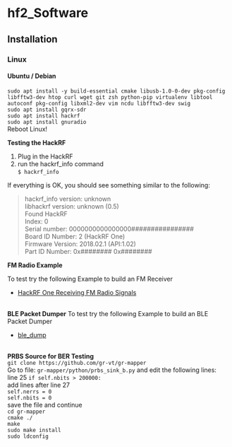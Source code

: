 # hf2_Software

## Installation

### Linux
#### Ubuntu / Debian
`sudo apt install -y build-essential cmake libusb-1.0-0-dev pkg-config libfftw3-dev htop curl wget git zsh python-pip virtualenv libtool autoconf pkg-config libxml2-dev vim ncdu libfftw3-dev swig`<br>
`sudo apt install gqrx-sdr`<br>
`sudo apt install hackrf`<br>
`sudo apt install gnuradio`<br>
Reboot Linux!

**Testing the HackRF**

1. Plug in the HackRF
2. run the hackrf_info command<br>
`$ hackrf_info`

If everything is OK, you should see something similar to the following:

> hackrf_info version: unknown<br>
> libhackrf version: unknown (0.5)<br>
> Found HackRF<br>
> Index: 0<br>
> Serial number: 0000000000000000################<br>
> Board ID Number: 2 (HackRF One)<br>
> Firmware Version: 2018.02.1 (API:1.02)<br>
> Part ID Number: 0x######## 0x########<br>

**FM Radio Example**

To test try the following Example to build an FM Receiver
* [HackRF One Receiving FM Radio Signals](https://www.youtube.com/watch?v=ye8wFVPF4wI)
<br><br>

**BLE Packet Dumper**
To test try the following Example to build an BLE Packet Dumper
* [ble_dump](https://github.com/drtyhlpr/ble_dump)
<br><br>

**PRBS Source for BER Testing**<br>
`git clone https://github.com/gr-vt/gr-mapper`<br>
Go to file: `gr-mapper/python/prbs_sink_b.py` and edit the following lines:<br>
line 25 `if self.nbits > 200000:`<br>
add lines after line 27 <br>
`self.nerrs = 0`<br>
`self.nbits = 0`<br>
save the file and continue<br>
`cd gr-mapper`<br>
`cmake ./`<br>
`make`<br>
`sudo make install`<br>
`sudo ldconfig`<br>
<br><br>

 
